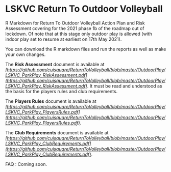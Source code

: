 # LSKVC Return To Outdoor Volleyball 

R Markdown for Return To Outdoor Volleyball Action Plan and Risk Assessment covering for the 2021 phase 1b of the roadmap out of lockdown. Of note that at this stage only outdoor play is allowed (with indoor play set to resume at earliest on 17th May 2021).

You can download the R markdown files and run the reports as well as make your own changes. 

The **Risk Assessment** document is available at *[https://github.com/cuisquare/ReturnToVolleyball/blob/master/OutdoorPlay/LSKVC_ParkPlay_RiskAssessment.pdf](https://github.com/cuisquare/ReturnToVolleyball/blob/master/OutdoorPlay/LSKVC_ParkPlay_RiskAssessment.pdf)*. It must be read and understood as the basis for the players rules and club requirements.

The **Players Rules** document is available at *[https://github.com/cuisquare/ReturnToVolleyball/blob/master/OutdoorPlay/LSKVC_ParkPlay_PlayersRules.pdf](https://github.com/cuisquare/ReturnToVolleyball/blob/master/OutdoorPlay/LSKVC_ParkPlay_PlayersRules.pdf)*.

The **Club Requirements** document is available at  *[https://github.com/cuisquare/ReturnToVolleyball/blob/master/OutdoorPlay/LSKVC_ParkPlay_ClubRequirements.pdf](https://github.com/cuisquare/ReturnToVolleyball/blob/master/OutdoorPlay/LSKVC_ParkPlay_ClubRequirements.pdf)*.

FAQ : Coming soon.

